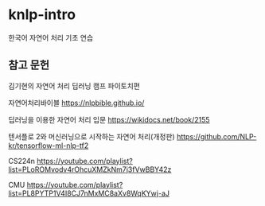 # knlp-intro
한국어 자연어 처리 기초 연습





## 참고 문헌

김기현의 자연어 처리 딥러닝 캠프 파이토치편

자연어처리바이블 https://nlpbible.github.io/ 



딥러닝을 이용한 자연어 처리 입문 https://wikidocs.net/book/2155

텐서플로 2와 머신러닝으로 시작하는 자연어 처리(개정판) https://github.com/NLP-kr/tensorflow-ml-nlp-tf2

CS224n https://youtube.com/playlist?list=PLoROMvodv4rOhcuXMZkNm7j3fVwBBY42z

CMU https://youtube.com/playlist?list=PL8PYTP1V4I8CJ7nMxMC8aXv8WqKYwj-aJ
